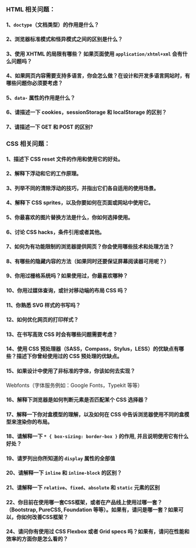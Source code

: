 ### HTML 相关问题：

#### 1、`doctype`（文档类型）的作用是什么？

#### 2、浏览器标准模式和怪异模式之间的区别是什么？

#### 3、使用 XHTML 的局限有哪些？ 如果页面使用 `application/xhtml+xml` 会有什么问题吗？

#### 4、如果网页内容需要支持多语言，你会怎么做？在设计和开发多语言网站时，有哪些问题你必须要考虑？

#### 5、`data-` 属性的作用是什么？

#### 6、请描述一下 cookies，sessionStorage 和 localStorage 的区别？

#### 7、请描述一下 GET 和 POST 的区别?

### CSS 相关问题：

#### 1、描述下 CSS reset 文件的作用和使用它的好处。

#### 2、解释下浮动和它的工作原理。

#### 3、列举不同的清除浮动的技巧，并指出它们各自适用的使用场景。

#### 4、解释下 CSS sprites，以及你要如何在页面或网站中使用它。

#### 5、你最喜欢的图片替换方法是什么，你如何选择使用。

#### 6、讨论 CSS hacks，条件引用或者其他。

#### 7、如何为有功能限制的浏览器提供网页？你会使用哪些技术和处理方法？

#### 8、有哪些的隐藏内容的方法（如果同时还要保证屏幕阅读器可用呢？）

#### 9、你用过栅格系统吗？如果使用过，你最喜欢哪种？

#### 10、你用过媒体查询，或针对移动端的布局 CSS 吗？

#### 11、你熟悉 SVG 样式的书写吗？

#### 12、如何优化网页的打印样式？

#### 13、在书写高效 CSS 时会有哪些问题需要考虑？

#### 14、使用 CSS 预处理器（SASS，Compass，Stylus，LESS）的优缺点有哪些？描述下你曾经使用过的 CSS 预处理的优缺点。

#### 15、如果设计中使用了非标准的字体，你该如何去实现？

Webfonts（字体服务例如：Google Fonts，Typekit 等等）

#### 16、解释下浏览器是如何判断元素是否匹配某个 CSS 选择器？

#### 17、解释一下你对盒模型的理解，以及如何在 CSS 中告诉浏览器使用不同的盒模型来渲染你的布局。

#### 18、请解释一下 `* { box-sizing: border-box }` 的作用, 并且说明使用它有什么好处？

#### 19、请罗列出你所知道的 `display` 属性的全部值

#### 20、请解释一下 `inline` 和 `inline-block` 的区别？

#### 21、请解释一下 `relative`、`fixed`、`absolute` 和 `static` 元素的区别

#### 22、你目前在使用哪一套CSS框架，或者在产品线上使用过哪一套？（Bootstrap, PureCSS, Foundation 等等）。如果有，请问是哪一套？如果可以，你如何改善CSS框架？

#### 24、请问你有使用过 CSS Flexbox 或者 Grid specs 吗？如果有，请问在性能和效率的方面你是怎么看的？